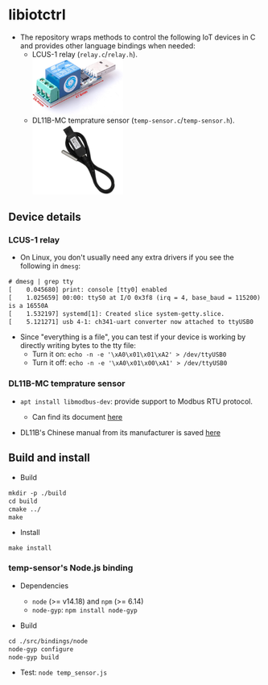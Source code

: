 # libiotctrl

* The repository wraps methods to control the following IoT devices in C and provides other language bindings when 
needed:
  * LCUS-1 relay (`relay.c`/`relay.h`).
    <br />
    <img src="./assets/lcus-1_product-image.jpg" width="180" />
  * DL11B-MC temprature sensor (`temp-sensor.c`/`temp-sensor.h`).
    <br />
    <img src="./assets/dl11b-mc_product-image.jpg" width="180" />

## Device details
### LCUS-1 relay

* On Linux, you don't usually need any extra drivers if you see the following in `dmesg`:

```
# dmesg | grep tty
[    0.045680] print: console [tty0] enabled
[    1.025659] 00:00: ttyS0 at I/O 0x3f8 (irq = 4, base_baud = 115200) is a 16550A
[    1.532197] systemd[1]: Created slice system-getty.slice.
[    5.121271] usb 4-1: ch341-uart converter now attached to ttyUSB0
```

* Since "everything is a file", you can test if your device is working by directly writing bytes to the tty file: 
  * Turn it on:  `echo -n -e '\xA0\x01\x01\xA2' > /dev/ttyUSB0`
  * Turn it off: `echo -n -e '\xA0\x01\x00\xA1' > /dev/ttyUSB0`

### DL11B-MC temprature sensor

* `apt install libmodbus-dev`: provide support to Modbus RTU protocol.
  * Can find its document [here](https://libmodbus.org/)

* DL11B's Chinese manual from its manufacturer is saved [here](./assets/dl11-mc_manual.pdf)

## Build and install

* Build
```
mkdir -p ./build
cd build
cmake ../
make
```

* Install
```
make install
```

### temp-sensor's Node.js binding

* Dependencies
  * `node` (>= v14.18) and `npm` (>= 6.14)
  * `node-gyp`: `npm install node-gyp`

* Build
```
cd ./src/bindings/node
node-gyp configure
node-gyp build
```

* Test: `node temp_sensor.js`